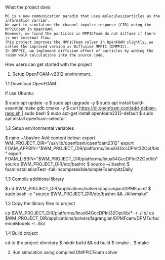 What the project does

    MC is a new communication paradim that uses molecules/particles as the information carrier.
    We want to simulation the channel impulse response (CIR) using the MPPICFoam in OpenFOAM.
    However, we found the particles in MPPICFoam do not diffuse if there is not external flow.
    This project improves the MPPICFoam solver in OpenFOAM slightly, we called the improved version as Diffusive MPPIC (DMPPIC).
    In DMPPIC, we implement diffusion effect of particles by adding the radom walk calculations into the source code.

How users can get started with the project

1. Setup OpenFOAM-v2312 environment.

1.1 Download OpenFOAM

If use Ubuntu:

$ sudo apt update -y
$ sudo apt upgrade -y
$ sudo apt install build-essential make gdb cmake -y
$ curl https://dl.openfoam.com/add-debian-repo.sh | sudo bash
$ sudo apt-get install openfoam2312-default
$ sudo apt install openfoam-selector

1.2 Setup environmental variables

$ nano ~/.bashrc
Add content below:
export WM_PROJECT_DIR="/usr/lib/openfoam/openfoam2312"
export FOAM_APPBIN="$WM_PROJECT_DIR/platforms/linux64GccDPInt32Opt/bin"
export FOAM_LIBBIN="$WM_PROJECT_DIR/platforms/linux64GccDPInt32Opt/lib"
source $WM_PROJECT_DIR/etc/bashrc
$ source ~/.bashrc
$ foamInstallationTest -full incompressible/simpleFoam/pitzDaily

1.3 Compile additional library

$ cd $WM_PROJECT_DIR/applications/solvers/lagrangian/DPMFoam/
$ sudo bash -c "source $WM_PROJECT_DIR/etc/bashrc && ./Allwmake"

1.3 Copy the library files to project

cp $WM_PROJECT_DIR/platforms/linux64GccDPInt32Opt/lib/* -r ./lib/
cp $WM_PROJECT_DIR/applications/solvers/lagrangian/DPMFoam/DPMTurbulenceModels -r ./lib/

1.4 Build project

cd to the project directory
$ mkdir build && cd build
$ cmake ..
$ make

2. Run simulation using compiled DMPPICFoam solver
